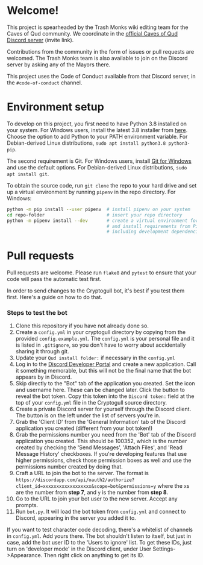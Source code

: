 # Welcome!
This project is spearheaded by the Trash Monks wiki editing team for the Caves of Qud community. We coordinate in the [official Caves of Qud Discord server](https://discordapp.com/invite/cavesofqud) (invite link).

Contributions from the community in the form of issues or pull requests are welcomed. The Trash Monks team is also available to join on the Discord server by asking any of the Mayors there.

This project uses the Code of Conduct available from that Discord server, in the `#code-of-conduct` channel.

# Environment setup
To develop on this project, you first need to have Python 3.8 installed on your system. For Windows users, install the latest 3.8 installer from [here](https://www.python.org/downloads/windows/). Choose the option to add Python to your PATH environment variable. For Debian-derived Linux distributions, `sudo apt install python3.8 python3-pip`.
 
The second requirement is Git. For Windows users, install [Git for Windows](https://git-scm.com/download/win) and use the default options. For Debian-derived Linux distributions, `sudo apt install git`.

To obtain the source code, run `git clone` the repo to your hard drive and set up a virtual environment by running `pipenv` in the repo directory. For Windows:
```bash
python -m pip install --user pipenv  # install pipenv on your system
cd repo-folder                       # insert your repo directory
python -m pipenv install --dev       # create a virtual environment for the current directory
                                     # and install requirements from Pipfile,
                                     # including development dependencies
```

# Pull requests
Pull requests are welcome. Please run `flake8` and `pytest` to ensure that your code will pass the automatic test first.

In order to send changes to the Cryptogull bot, it's best if you test them first. Here's a guide on how to do that.

### Steps to test the bot
1. Clone this repository if you have not already done so.
2. Create a `config.yml` in your cryptogull directory by copying from the provided `config.example.yml`. The `config.yml` is your personal file and it is listed in `.gitignore`, so you don't have to worry about accidentally sharing it through git.
3. Update your `Qud install folder:` if necessary in the `config.yml`
4. Log in to the [Discord Developer Portal](https://discordapp.com/developers/applications/) and create a new application. Call it something memorable, but this will not be the final name that the bot appears by in Discord.
5. Skip directly to the "Bot" tab of the application you created. Set the icon and username here. These can be changed later. Click the button to reveal the bot token. Copy this token into the `Discord token:` field at the top of your `config.yml` file in the Cryptogull source directory.
6. Create a private Discord server for yourself through the Discord client. The button is on the left under the list of servers you're in.
7. Grab the 'Client ID' from the 'General Information' tab of the Discord application you created (different from your bot token!)
8. Grab the permissions number you need from the 'Bot' tab of the Discord application you created. This should be 100352, which is the number created by checking the 'Send Messages', 'Attach Files', and 'Read Message History' checkboxes. If you're developing features that use higher permissions, check those permission boxes as well and use the permissions number created by doing that.
9. Craft a URL to join the bot to the server. The format is `https://discordapp.com/api/oauth2/authorize?client_id=xxxxxxxxxxxxxxxxxx&scope=bot&permissions=y` where the `x`s are the number from **step 7**, and `y` is the number from **step 8**.
10. Go to the URL to join your bot user to the new server. Accept any prompts.
11. Run `bot.py`. It will load the bot token from `config.yml` and connect to Discord, appearing in the server you added it to.

If you want to test character code decoding, there's a whitelist of channels in `config.yml`. Add yours there. The bot shouldn't listen to itself, but just in case, add the bot user ID to the 'Users to ignore' list. To get these IDs, just turn on 'developer mode' in the Discord client, under User Settings->Appearance. Then right click on anything to get its ID.
